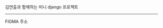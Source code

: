 <p>김연출과 함께하는 미니 django 프로젝트</p>
<hr>
<p> FIGMA 주소<P>
  <a href = "https://www.figma.com/file/8X4t2k3OqepOHmR0sjwJuH/jh's-project?node-id=0%3A1"></a>
